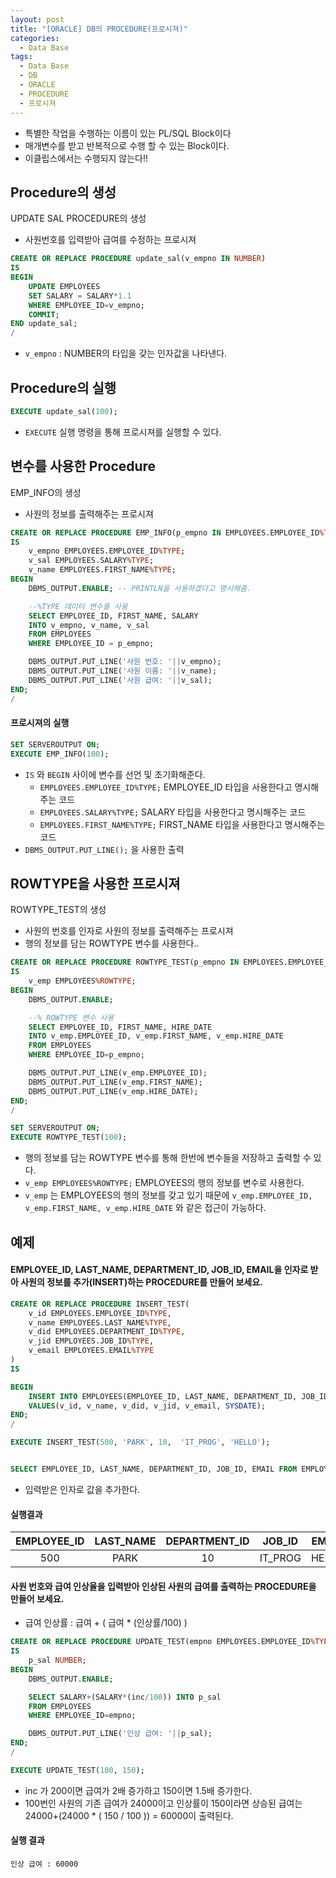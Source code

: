 ```yaml
---
layout: post
title: "[ORACLE] DB의 PROCEDURE(프로시져)"
categories:
  - Data Base
tags:
  - Data Base
  - DB
  - ORACLE
  - PROCEDURE
  - 프로시져
---
```



- 특별한 작업을 수행하는 이름이 있는 PL/SQL Block이다
- 매개변수를 받고 반복적으로 수행 할 수 있는 Block이다.
- 이클립스에서는 수행되지 않는다!!

## Procedure의 생성

UPDATE SAL PROCEDURE의 생성

- 사원번호를 입력받아 급여를 수정하는 프로시져

```sql
CREATE OR REPLACE PROCEDURE update_sal(v_empno IN NUMBER)
IS
BEGIN
    UPDATE EMPLOYEES
    SET SALARY = SALARY*1.1
    WHERE EMPLOYEE_ID=v_empno;
    COMMIT;
END update_sal;
/
```

- ```v_empno``` : NUMBER의 타입을 갖는 인자값을 나타낸다.

## Procedure의 실행

```sql
EXECUTE update_sal(100);
```

- ```EXECUTE``` 실행 명령을 통해 프로시져를 실행할 수 있다.

## 변수를 사용한 Procedure

EMP_INFO의 생성

- 사원의 정보를 출력해주는 프로시져

```sql
CREATE OR REPLACE PROCEDURE EMP_INFO(p_empno IN EMPLOYEES.EMPLOYEE_ID%TYPE)
IS
    v_empno EMPLOYEES.EMPLOYEE_ID%TYPE;
    v_sal EMPLOYEES.SALARY%TYPE;
    v_name EMPLOYEES.FIRST_NAME%TYPE;
BEGIN
    DBMS_OUTPUT.ENABLE; -- PRINTLN을 사용하겠다고 명시해줌.

    --%TYPE 데이터 변수를 사용
    SELECT EMPLOYEE_ID, FIRST_NAME, SALARY
    INTO v_empno, v_name, v_sal
    FROM EMPLOYEES
    WHERE EMPLOYEE_ID = p_empno;

    DBMS_OUTPUT.PUT_LINE('사원 번호: '||v_empno);
    DBMS_OUTPUT.PUT_LINE('사원 이름: '||v_name);
    DBMS_OUTPUT.PUT_LINE('사원 급여: '||v_sal);
END;
/
```

#### 프로시져의 실행

```sql
SET SERVEROUTPUT ON;
EXECUTE EMP_INFO(100);
```

- ```IS``` 와 ```BEGIN``` 사이에 변수를 선언 및 초기화해준다.
  - ```EMPLOYEES.EMPLOYEE_ID%TYPE;``` EMPLOYEE_ID 타입을 사용한다고 명시해주는 코드
  - ```EMPLOYEES.SALARY%TYPE;``` SALARY 타입을 사용한다고 명시해주는 코드
  - ```EMPLOYEES.FIRST_NAME%TYPE;``` FIRST_NAME 타입을 사용한다고 명시해주는 코드
- ```DBMS_OUTPUT.PUT_LINE();``` 을 사용한 출력

## ROWTYPE을 사용한 프로시져

ROWTYPE_TEST의 생성

- 사원의 번호를 인자로 사원의 정보를 출력해주는 프로시져
- 행의 정보를 담는 ROWTYPE 변수를 사용한다..

```sql
CREATE OR REPLACE PROCEDURE ROWTYPE_TEST(p_empno IN EMPLOYEES.EMPLOYEE_ID%TYPE)
IS
    v_emp EMPLOYEES%ROWTYPE;
BEGIN
    DBMS_OUTPUT.ENABLE;

    --% ROWTYPE 변수 사용
    SELECT EMPLOYEE_ID, FIRST_NAME, HIRE_DATE
    INTO v_emp.EMPLOYEE_ID, v_emp.FIRST_NAME, v_emp.HIRE_DATE
    FROM EMPLOYEES
    WHERE EMPLOYEE_ID=p_empno;

    DBMS_OUTPUT.PUT_LINE(v_emp.EMPLOYEE_ID);
    DBMS_OUTPUT.PUT_LINE(v_emp.FIRST_NAME);
    DBMS_OUTPUT.PUT_LINE(v_emp.HIRE_DATE);
END;
/
```

```sql
SET SERVEROUTPUT ON;
EXECUTE ROWTYPE_TEST(100);
```

- 행의 정보를 담는 ROWTYPE 변수를 통해 한번에 변수들을 저장하고 출력할 수 있다.
- ```v_emp EMPLOYEES%ROWTYPE;``` EMPLOYEES의 행의 정보를 변수로 사용한다.
- ```v_emp``` 는 EMPLOYEES의 행의 정보를 갖고 있기 때문에 ```v_emp.EMPLOYEE_ID, v_emp.FIRST_NAME, v_emp.HIRE_DATE``` 와 같은 접근이 가능하다.

## 예제

#### EMPLOYEE_ID, LAST_NAME, DEPARTMENT_ID, JOB_ID, EMAIL을 인자로 받아 사원의 정보를 추가(INSERT)하는 PROCEDURE를 만들어 보세요.

```sql
CREATE OR REPLACE PROCEDURE INSERT_TEST(
    v_id EMPLOYEES.EMPLOYEE_ID%TYPE,
    v_name EMPLOYEES.LAST_NAME%TYPE,
    v_did EMPLOYEES.DEPARTMENT_ID%TYPE,
    v_jid EMPLOYEES.JOB_ID%TYPE,
    v_email EMPLOYEES.EMAIL%TYPE
)
IS

BEGIN
    INSERT INTO EMPLOYEES(EMPLOYEE_ID, LAST_NAME, DEPARTMENT_ID, JOB_ID, EMAIL, HIRE_DATE)    
    VALUES(v_id, v_name, v_did, v_jid, v_email, SYSDATE);
END;
/

EXECUTE INSERT_TEST(500, 'PARK', 10,  'IT_PROG', 'HELLO');


SELECT EMPLOYEE_ID, LAST_NAME, DEPARTMENT_ID, JOB_ID, EMAIL FROM EMPLOYEES WHERE EMPLOYEE_ID=500;
```

- 입력받은 인자로 값을 추가한다.

#### 실행결과

| EMPLOYEE_ID | LAST_NAME | DEPARTMENT_ID | JOB_ID  | EMAIL |
| :---------: | :-------: | :-----------: | :-----: | :---: |
|     500     |   PARK    |      10       | IT_PROG | HELLO |



#### 사원 번호와 급여 인상율을 입력받아 인상된 사원의 급여를 출력하는 PROCEDURE을 만들어 보세요.

- 급여 인상률 : 급여 + ( 급여 * (인상률/100) )

```sql
CREATE OR REPLACE PROCEDURE UPDATE_TEST(empno EMPLOYEES.EMPLOYEE_ID%TYPE, inc NUMBER)
IS
    p_sal NUMBER;
BEGIN
    DBMS_OUTPUT.ENABLE;

    SELECT SALARY+(SALARY*(inc/100)) INTO p_sal
    FROM EMPLOYEES
    WHERE EMPLOYEE_ID=empno;

    DBMS_OUTPUT.PUT_LINE('인상 급여: '||p_sal);
END;
/
```

```sql
EXECUTE UPDATE_TEST(100, 150);
```

- inc 가 200이면 급여가 2배 증가하고 150이면 1.5배 증가한다.
- 100번인 사원의 기존 급여가 24000이고 인상률이 150이라면 상승된 급여는 24000+(24000 * ( 150 / 100 )) = 60000이 출력된다.

#### 실행 결과

```
인상 급여 : 60000
```
